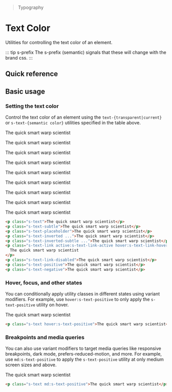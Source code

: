 > Typography

# Text Color

Utilities for controlling the text color of an element.

::: tip s-prefix
The s-prefix (semantic) signals that these will change with the brand css.
:::

## Quick reference

<container>
  <ThemeContainer />
</container>

<qr-color-table />

## Basic usage

### Setting the text color

Control the text color of an element using the `text-{transparent|current}` or `s-text-{semantic color}` utilities specified in the table above.

<container>
  <div class="mx-24">
    <p class="s-text">The quick smart warp scientist</p>
    <p class="s-text-subtle">The quick smart warp scientist</p>
    <p class="s-text-placeholder">The quick smart warp scientist</p>
    <p class="s-text-inverted s-bg-primary">The quick smart warp scientist</p>
    <p class="s-text-inverted-subtle s-bg-primary">The quick smart warp scientist</p>
    <p class="s-text-link active:s-text-link-active hover:s-text-link-hover">The quick smart warp scientist</p>
    <p class="s-text-link-disabled">The quick smart warp scientist</p>
    <p class="s-text-positive">The quick smart warp scientist</p>
    <p class="s-text-negative">The quick smart warp scientist</p>
  </div>
</container>

```html
<p class="s-text">The quick smart warp scientist</p>
<p class="s-text-subtle">The quick smart warp scientist</p>
<p class="s-text-placeholder">The quick smart warp scientist</p>
<p class="s-text-inverted ...">The quick smart warp scientist</p>
<p class="s-text-inverted-subtle ...">The quick smart warp scientist</p>
<p class="s-text-link active:s-text-link-active hover:s-text-link-hover">
  The quick smart warp scientist
</p>
<p class="s-text-link-disabled">The quick smart warp scientist</p>
<p class="s-text-positive">The quick smart warp scientist</p>
<p class="s-text-negative">The quick smart warp scientist</p>
```

### Hover, focus, and other states

You can conditionally apply utility classes in different states using variant modifiers.
For example, use `hover:s-text-positive` to only apply the `s-text-positive` utility on hover.

<container>
  <p class="s-text hover:s-text-positive">The quick smart warp scientist</p>
</container>

```html
<p class="s-text hover:s-text-positive">The quick smart warp scientist</p>
```

### Breakpoints and media queries

You can also use variant modifiers to target media queries like responsive breakpoints, dark mode, prefers-reduced-motion, and more. For example, use `md:s-text-positive` to apply the `s-text-positive` utility at only medium screen sizes and above.

<container>
  <p class="s-text md:s-text-positive">The quick smart warp scientist</p>
</container>

```html
<p class="s-text md:s-text-positive">The quick smart warp scientist</p>
```
